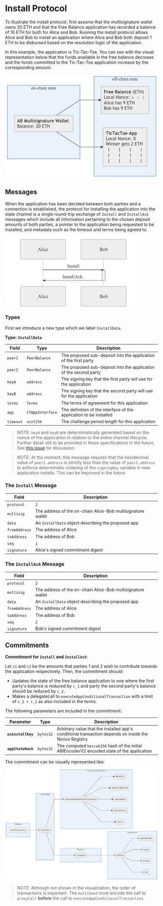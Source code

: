 # Install Protocol

To illustrate the install protocol, first assume that the multisignature wallet owns 20 ETH and that the Free Balance application has recorded a balance of 10 ETH for both for Alice and Bob. Running the install protocol allows Alice and Bob to install an application where Alice and Bob both deposit 1 ETH to be disbursed based on the resolution logic of the application.

In this example, the application is Tic-Tac-Toe. You can see with the visual representation below that the funds available in the free balance decrease and the funds committed to the Tic-Tac-Toe application increase by the corresponding amount.

![](./build/install-protocol-state.png)


## Messages

When the application has been decided between both parties and a connection is established, the protocol for installing the application into the state channel is a single round-trip exchange of `Install` and `InstallAck` messages which include all information pertaining to the chosen deposit amounts of both parties, a pointer to the application being requested to be installed, and metadata such as the timeout and terms being agreed to.

![](./build/install-protocol-exchange.png)

### Types

First we introduce a new type which we label `InstallData`.

**Type: `InstallData`**

| Field     | Type             | Description                                                        |
| --------- | ---------------- | ------------------------------------------------------------------ |
| `peer1`   | `PeerBalance`    | The proposed sub-deposit into the application of the first party   |
| `peer2`   | `PeerBalance`    | The proposed sub-deposit into the application of the second party  |
| `keyA`    | `address`        | The signing key that the first party will use for the application  |
| `keyB`    | `address`        | The signing key that the second party will use for the application |
| `terms`   | `Terms`          | The terms of agreement for this application                        |
| `app`     | `CfAppInterface` | The definition of the interface of the application to be installed |
| `timeout` | `uint256`        | The challenge period length for this application                   |

> NOTE: `keyA` and `keyB` are deterministically generated based on the nonce of the application in relation to the entire channel lifecycle. Further detail still to be provided in these specifications in the future. See [this issue](https://github.com/counterfactual/specs/issues/15) for discussion

> NOTE: At the moment, this message requires that the hexidecimal value of `peer1.address` is strictly less than the value of `peer2.address` to enforce deterministic ordering of the `signingKey` variable in new application installs. This can be improved in the future

### The **`Install`** Message

| Field         | Description                                                 |
| ------------- | ----------------------------------------------------------- |
| `protocol`    | `2`                                                         |
| `multisig`    | The address of the on-chain Alice-Bob multisignature wallet |
| `data`        | An `InstallData` object describing the proposed app         |
| `fromAddress` | The address of Alice                                        |
| `toAddress`   | The address of Bob                                          |
| `seq`         | `1`                                                         |
| `signature`   | Alice's signed commitment digest                            |

### The **`InstallAck`** Message

| Field         | Description                                                 |
| ------------- | ----------------------------------------------------------- |
| `protocol`    | `2`                                                         |
| `multisig`    | The address of the on-chain Alice-Bob multisignature wallet |
| `data`        | An `InstallData` object describing the proposed app         |
| `fromAddress` | The address of Alice                                        |
| `toAddress`   | The address of Bob                                          |
| `seq`         | `2`                                                         |
| `signature`   | Bob's signed commitment digest                              |

## Commitments

**Commitment for `Install` and `InstallAck`**:

Let `c1` and `c2` be the amounts that parties 1 and 2 wish to contribute towards the application respectively. Then, the commitment should:

- Updates the state of the free balance application to one where the first party's balance is reduced by `c_1` and party the second party's balance should be reduced by `c_2`.
- Makes a delegatecall to `executeAppConditionalTransaction` with a limit of `c_1 + c_2` as also included in the terms.

The following parameters are included in the commitment:

| Parameter          | Type      | Description                                                                                           |
| ------------------ | --------- | ----------------------------------------------------------------------------------------------------- |
| **`uninstallKey`** | `bytes32` | Arbitrary value that the installed app's conditional transaction depends on inside the Nonce Registry |
| **`appStateHash`** | `bytes32` | The computed `keccak256` hash of the initial ABIEncoderV2 encoded state of the application            |

The commitment can be visually represented like:

![](./build/install-protocol-commitment.png)


> NOTE: Although not shown in the visualization, the order of transactions is important. The `multiSend` must encode the call to `proxyCall` **before** the call to `executeAppConditionalTransaction`.
